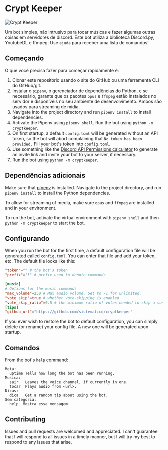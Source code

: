 # Crypt Keeper

![Crypt Keeper](https://raw.githubusercontent.com/sistematico/cryptkeeper/main/assets/img/crypt_keeper.jpg "Crypt Keeper")

Um bot simples, não intrusivo para tocar músicas e fazer algumas outras coisas em servidores de discord.
Este bot utiliza a biblioteca Discord.py, YoutubeDL e ffmpeg. Use `ajuda` para receber uma lista de comandos!

## Começando

O que você precisa fazer para começar rapidamente é:

1. Clonar este repositório usando o site do GitHub ou uma ferramenta CLI do GitHub/git.
2. Instalar o `pipenv`, o gerenciador de dependências do Python, e se necessário, garante que os pacotes `opus` e `ffmpeg` estão instalados no servidor e disponíveis no seu ambiente de desenvolvimento. Ambos são usados para streaming de mídia.
3. Navigate into the project directory and run `pipenv install` to install dependencies.
4. Activate the Pipenv using `pipenv shell`. Run the bot using `python -m cryptkeeper`.
5. On first startup, a default `config.toml` will be generated without an API token, so the bot will abort complaining that `No token has been provided.` Fill your bot's token into `config.toml`.
6. Use something like the [Discord API Permissions calculator](https://discordapi.com/permissions.html) to generate an invite link and invite your bot to your server, if necessary.
7. Run the bot using `python -m cryptkeeper`.

## Dependências adicionais

Make sure that [pipenv](https://pipenv.pypa.io/en/latest/) is installed. Navigate to the project directory, and run `pipenv install` to install the Python dependencies.

To allow for streaming of media, make sure `opus` and `ffmpeg` are installed and in your environment.

To run the bot, activate the virtual environment with `pipenv shell` and then `python -m cryptkeeper` to start the bot.

## Configurando

When you run the bot for the first time, a default configuration file will be generated called `config.toml`. You can enter that file and add your token, etc. The default file looks like this:

```toml
"token"="" # the bot's token
"prefix"="!" # prefix used to denote commands

[music]
# Options for the music commands
"max_volume"=250 # Max audio volume. Set to -1 for unlimited.
"vote_skip"=true # whether vote-skipping is enabled
"vote_skip_ratio"=0.5 # the minimum ratio of votes needed to skip a song
[tips]
"github_url"="https://github.com/sistematico/cryptkeeper"
```

If you ever wish to restore the bot to default configuration, you can simply delete (or rename) your config file. A new one will be generated upon startup.

## Comandos
From the bot's `help` command:
```
Meta:
  uptime Tells how long the bot has been running.
Musica:
  sair   Leaves the voice channel, if currently in one.
  tocar  Plays audio from <url>.
Dicas:
  dica   Get a random tip about using the bot.
Sem categoria:
  help  Mostra essa mensagem
```

## Contributing
Issues and pull requests are welcomed and appreciated. I can't guarantee that I will respond to all issues in a timely manner, but I will try my best to respond to any issues that arise.